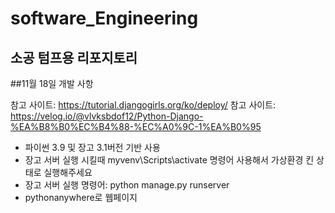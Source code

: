 # software_Engineering

## 소공 텀프용 리포지토리

##11월 18일 개발 사항

참고 사이트: https://tutorial.djangogirls.org/ko/deploy/
참고 사이트: https://velog.io/@vlvksbdof12/Python-Django-%EA%B8%B0%EC%B4%88-%EC%A0%9C-1%EA%B0%95
- 파이썬 3.9 및 장고 3.1버전 기반 사용
- 장고 서버 실행 시킬때 myvenv\Scripts\activate 명령어 사용해서 가상환경 킨 상태로 실행해주세요
- 장고 서버 실행 명령어: python manage.py runserver
- pythonanywhere로 웹페이지

